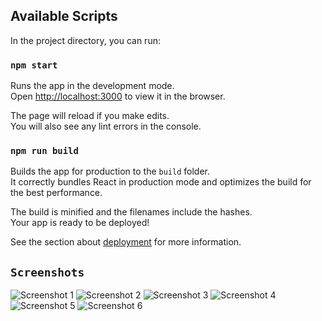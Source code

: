 ## Available Scripts

In the project directory, you can run:

### `npm start`

Runs the app in the development mode.<br />
Open [http://localhost:3000](http://localhost:3000) to view it in the browser.

The page will reload if you make edits.<br />
You will also see any lint errors in the console.

### `npm run build`

Builds the app for production to the `build` folder.<br />
It correctly bundles React in production mode and optimizes the build for the best performance.

The build is minified and the filenames include the hashes.<br />
Your app is ready to be deployed!

See the section about [deployment](https://facebook.github.io/create-react-app/docs/deployment) for more information.

## `Screenshots`

![Screenshot 1](https://github.com/zurez/dcs-frontend/blob/master/screenshots/S0.jpg)
![Screenshot 2](https://github.com/zurez/dcs-frontend/blob/master/screenshots/S1.jpg)
![Screenshot 3](https://github.com/zurez/dcs-frontend/blob/master/screenshots/S2.jpg)
![Screenshot 4](https://github.com/zurez/dcs-frontend/blob/master/screenshots/S3.jpg)
![Screenshot 5](https://github.com/zurez/dcs-frontend/blob/master/screenshots/S4.jpg)
![Screenshot 6](https://github.com/zurez/dcs-frontend/blob/master/screenshots/S5.jpg)

